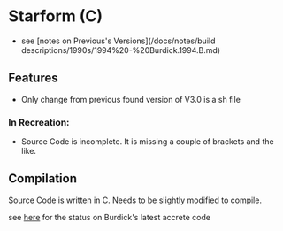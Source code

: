 # Starform (C)

- see [notes on Previous's Versions](/docs/notes/build descriptions/1990s/1994%20-%20Burdick.1994.B.md)

## Features

- Only change from previous found version of V3.0 is a sh file

### In Recreation:

- Source Code is incomplete. It is missing a couple of brackets and the like. 

## Compilation
Source Code is written in C. Needs to be slightly modified to compile.

see [here](/docs/notes/branches%20&%20forks%20&%20stubs/pre-github/burdick%20-%20accrete%20-%203.x%20-%20starform.md) for
the status on Burdick's latest accrete code